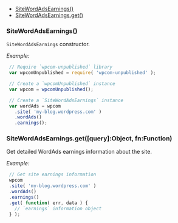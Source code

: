   - [SiteWordAdsEarnings()](#sitewordadsearnings)
  - [SiteWordAdsEarnings.get()](#sitewordadsearningsgetqueryobjectfnfunction)

### SiteWordAdsEarnings()

  `SiteWordAdsEarnings` constructor.
  
  *Example:*
```js
 // Require `wpcom-unpublished` library
 var wpcomUnpublished = require( 'wpcom-unpublished' );
```

  
```js
 // Create a `wpcomUnpublished` instance
 var wpcom = wpcomUnpublished();
```

  
```js
 // Create a `SiteWordAdsEarnings` instance
 var wordAds = wpcom
   .site( 'my-blog.wordpress.com' )
   .wordAds()
   .earnings();
```

### SiteWordAdsEarnings.get([query]:Object, fn:Function)

  Get detailed WordAds earnings information about the site.
  
  *Example:*
```js
 // Get site earnings information
 wpcom
 .site( 'my-blog.wordpress.com' )
 .wordAds()
 .earnings()
 .get( function( err, data ) {
   // `earnings` information object
 } );
```

